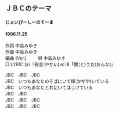 ## ＪＢＣのテーマ
#### じぇいびーしーのてーま
#### 1996.11.25  


作詞     中島みゆき　　　　　   
作曲      中島みゆき  　　　   
編曲 (Ver.)  　　
唄     中島みゆき    
□ LYRIC (a)『夜会(やかい)vol.8「問(と)う女(おんな)』      
    
    
JBC　JBC　JBC    
JBC　いつもあなたのそばにいて輝(かがや)いている    
JBC　いつもあなたと共にいてはじけている    
JBC　JBC    
JBC　JBC　JBC    
JBC　JBC　JBC    